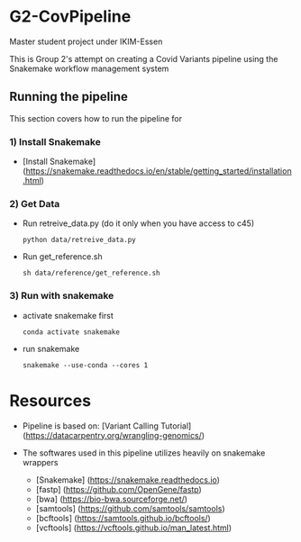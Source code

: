 # G2-CovPipeline
Master student project under IKIM-Essen

This is Group 2's attempt on creating a Covid Variants pipeline using the Snakemake workflow management system

## Running the pipeline
This section covers how to run the pipeline for

### 1) Install Snakemake
- [Install Snakemake] (https://snakemake.readthedocs.io/en/stable/getting_started/installation.html)

### 2) Get Data
- Run retreive_data.py (do it only when you have access to c45)
    ```
    python data/retreive_data.py
    ```

- Run get_reference.sh
    ```
    sh data/reference/get_reference.sh
    ```
### 3) Run with snakemake 
- activate snakemake first
    ```
    conda activate snakemake
    ```

- run snakemake
    ```
    snakemake --use-conda --cores 1
    ```



# Resources
- Pipeline is based on:
    [Variant Calling Tutorial] (https://datacarpentry.org/wrangling-genomics/)

- The softwares used in this pipeline utilizes heavily on snakemake wrappers
    - [Snakemake] (https://snakemake.readthedocs.io)
    - [fastp] (https://github.com/OpenGene/fastp)
    - [bwa] (https://bio-bwa.sourceforge.net/)
    - [samtools] (https://github.com/samtools/samtools)
    - [bcftools] (https://samtools.github.io/bcftools/)
    - [vcftools] (https://vcftools.github.io/man_latest.html)



